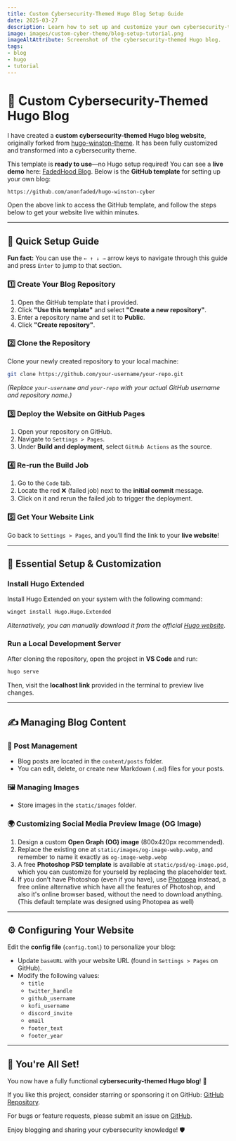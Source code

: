 ```yaml
---
title: Custom Cybersecurity-Themed Hugo Blog Setup Guide
date: 2025-03-27
description: Learn how to set up and customize your own cybersecurity-themed Hugo blog with this ready-to-use template.
image: images/custom-cyber-theme/blog-setup-tutorial.png
imageAltAttribute: Screenshot of the cybersecurity-themed Hugo blog.
tags:
- blog
- hugo
- tutorial
---
```


# 🚀 Custom Cybersecurity-Themed Hugo Blog

I have created a **custom cybersecurity-themed Hugo blog website**, originally forked from [hugo-winston-theme](https://github.com/zerostaticthemes/hugo-winston-theme). It has been fully customized and transformed into a cybersecurity theme. 

This template is **ready to use**—no Hugo setup required! You can see a **live demo** here: [FadedHood Blog](https://blog.fadedhood.com). Below is the **GitHub template** for setting up your own blog:

```bash
https://github.com/anonfaded/hugo-winston-cyber
```

Open the above link to access the GitHub template, and follow the steps below to get your website live within minutes.

---

## 🚀 Quick Setup Guide
**Fun fact:** You can use the `← ↑ ↓ →` arrow keys to navigate through this guide and press `Enter` to jump to that section.




### 1️⃣ Create Your Blog Repository
1. Open the GitHub template that i provided.
2. Click **"Use this template"** and select **"Create a new repository"**.
3. Enter a repository name and set it to **Public**.
4. Click **"Create repository"**.

### 2️⃣ Clone the Repository
Clone your newly created repository to your local machine:

```bash
git clone https://github.com/your-username/your-repo.git
```
_(Replace `your-username` and `your-repo` with your actual GitHub username and repository name.)_

### 3️⃣ Deploy the Website on GitHub Pages
1. Open your repository on GitHub.
2. Navigate to `Settings > Pages`.
3. Under **Build and deployment**, select `GitHub Actions` as the source.

### 4️⃣ Re-run the Build Job
1. Go to the `Code` tab.
2. Locate the red ❌ (failed job) next to the **initial commit** message.
3. Click on it and rerun the failed job to trigger the deployment.

### 5️⃣ Get Your Website Link
Go back to `Settings > Pages`, and you’ll find the link to your **live website**!

---

## 🔧 Essential Setup & Customization

### Install Hugo Extended
Install Hugo Extended on your system with the following command:

```bash
winget install Hugo.Hugo.Extended
```

_Alternatively, you can manually download it from the official [Hugo website](https://gohugo.io/getting-started/installing/)._  

### Run a Local Development Server
After cloning the repository, open the project in **VS Code** and run:

```bash
hugo serve
```

Then, visit the **localhost link** provided in the terminal to preview live changes.

---

## ✍️ Managing Blog Content

### 📂 Post Management
- Blog posts are located in the `content/posts` folder.
- You can edit, delete, or create new Markdown (`.md`) files for your posts.

### 🖼️ Managing Images
- Store images in the `static/images` folder.

### 🌍 Customizing Social Media Preview Image (OG Image)
1. Design a custom **Open Graph (OG) image** (800x420px recommended).
2. Replace the existing one at `static/images/og-image-webp.webp`, and remember to name it exactly as `og-image-webp.webp`
3. A free **Photoshop PSD template** is available at `static/psd/og-image.psd`, which you can customize for yourseld by replacing the placeholder text.
4. If you don’t have Photoshop (even if you have), use [Photopea](https://photopea.com) instead, a free online alternative which have all the features of Photoshop, and also it's online browser based, without the need to download anything. (This default template was designed using Photopea as well)

---

## ⚙️ Configuring Your Website

Edit the **config file** (`config.toml`) to personalize your blog:

- Update `baseURL` with your website URL (found in `Settings > Pages` on GitHub).
- Modify the following values:
  - `title`
  - `twitter_handle`
  - `github_username`
  - `kofi_username`
  - `discord_invite`
  - `email`
  - `footer_text`
  - `footer_year`

---

## 🎉 You're All Set!
You now have a fully functional **cybersecurity-themed Hugo blog**! 🚀 

If you like this project, consider starring or sponsoring it on GitHub: [GitHub Repository](https://github.com/anonfaded/hugo-winston-cyber).

For bugs or feature requests, please submit an issue on [GitHub](https://github.com/anonfaded/hugo-winston-cyber/issues).

Enjoy blogging and sharing your cybersecurity knowledge! 🛡️
